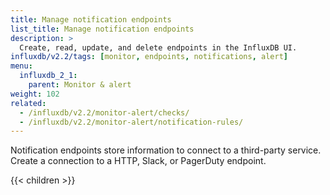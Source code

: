 ```yaml
---
title: Manage notification endpoints
list_title: Manage notification endpoints
description: >
  Create, read, update, and delete endpoints in the InfluxDB UI.
influxdb/v2.2/tags: [monitor, endpoints, notifications, alert]
menu:
  influxdb_2_1:
    parent: Monitor & alert
weight: 102
related:
  - /influxdb/v2.2/monitor-alert/checks/
  - /influxdb/v2.2/monitor-alert/notification-rules/
---
```


Notification endpoints store information to connect to a third-party service.
Create a connection to a HTTP, Slack, or PagerDuty endpoint.

{{< children >}}
